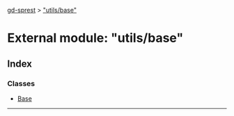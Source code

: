 [gd-sprest](../README.md) > ["utils/base"](../modules/_utils_base_.md)



# External module: "utils/base"

## Index

### Classes

* [Base](../classes/_utils_base_.base.md)



---
